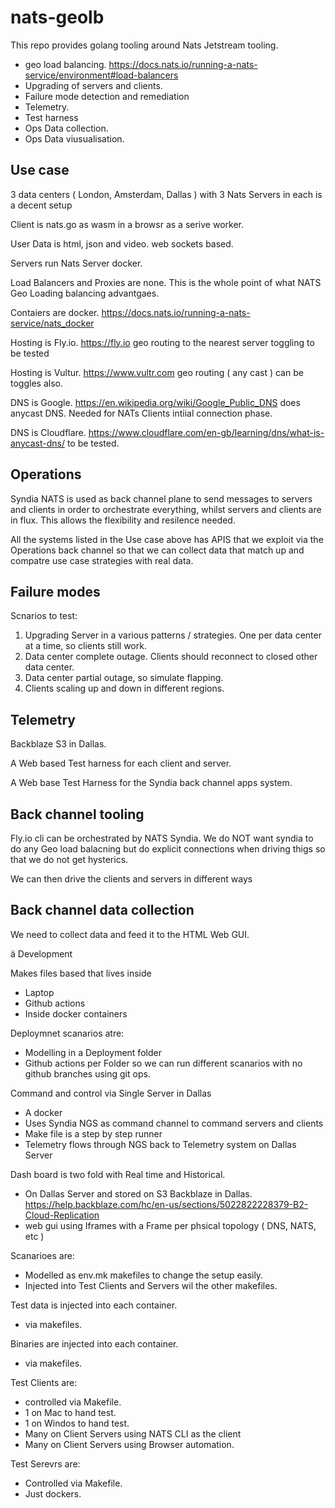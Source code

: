 # nats-geolb

This repo provides golang tooling around Nats Jetstream tooling.

- geo load balancing. https://docs.nats.io/running-a-nats-service/environment#load-balancers
- Upgrading of servers and clients.
- Failure mode detection and remediation
- Telemetry.
- Test harness
- Ops Data collection.
- Ops Data viusualisation.


## Use case

3 data centers ( London, Amsterdam, Dallas ) with 3 Nats Servers in each is a decent setup

Client is nats.go as wasm in a browsr as a serive worker.

User Data is html, json and video. web sockets based.

Servers run Nats Server docker.

Load Balancers and Proxies are none. This is the whole point of what NATS Geo Loading balancing advantgaes.

Contaiers are docker.  https://docs.nats.io/running-a-nats-service/nats_docker

Hosting is Fly.io. https://fly.io geo routing to the nearest server toggling to be tested

Hosting is Vultur. https://www.vultr.com geo routing ( any cast ) can be toggles also.

DNS is Google. https://en.wikipedia.org/wiki/Google_Public_DNS does anycast DNS. Needed for NATs Clients intiial connection phase.

DNS is Cloudflare. https://www.cloudflare.com/en-gb/learning/dns/what-is-anycast-dns/ to be tested.


## Operations

Syndia NATS is used as back channel plane to send messages to servers and clients in order to orchestrate everything, whilst servers and clients are in flux. This allows the flexibility and resilence needed.

All the systems listed in the Use case above has APIS that we exploit via the Operations back channel so that we can collect data that match up and compatre use case strategies with real data.

## Failure modes

Scnarios to test:

1. Upgrading Server in a various patterns / strategies. One per data center at a time, so clients still work.
2. Data center complete outage. Clients should reconnect to closed other data center.
3. Data center partial outage, so simulate flapping.
4. Clients scaling up and down in different regions.


## Telemetry

Backblaze S3 in Dallas. 

A Web based Test harness for each client and server.

A Web base Test Harness for the Syndia back channel apps system.

## Back channel tooling

Fly.io cli can be orchestrated by NATS Syndia. We do NOT want syndia to do any Geo load balacning but do explicit connections when driving thigs so that we do not get hysterics.

We can then drive the clients and servers in different ways

## Back channel data collection

We need to collect data and feed it to the HTML Web GUI.

ä Development

Makes files based that lives inside

- Laptop 
- Github actions
- Inside docker containers

Deploymnet scanarios atre:

- Modelling in a Deployment folder
- Github actions per Folder so we can run different scanarios with no github branches using git ops.

Command and control via Single Server in Dallas

- A docker
- Uses Syndia NGS as command channel to command servers and clients
- Make file is a step by step runner
- Telemetry flows through NGS back to Telemetry system on Dallas Server

Dash board is two fold with Real time and Historical.

- On Dallas Server and stored on S3 Backblaze in Dallas. https://help.backblaze.com/hc/en-us/sections/5022822228379-B2-Cloud-Replication
- web gui using Iframes with a Frame per phsical topology ( DNS, NATS, etc )

Scanarioes are:

- Modelled as env.mk makefiles to change the setup easily.
- Injected into Test Clients and Servers wil the other makefiles.

Test data is injected into each container.

- via makefiles.

Binaries are injected into each container.

- via makefiles.

Test Clients are:
- controlled via Makefile.
- 1 on Mac to hand test.
- 1 on Windos to hand test.
- Many on Client Servers using NATS CLI as the client
- Many on Client Servers using Browser automation.

Test Serevrs are:

- Controlled via Makefile.
- Just dockers.









